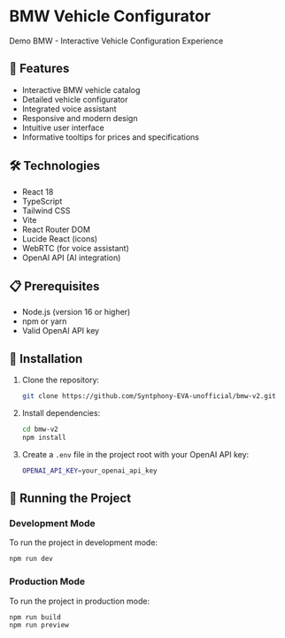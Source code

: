 # BMW Vehicle Configurator
Demo BMW - Interactive Vehicle Configuration Experience

## 🚗 Features

- Interactive BMW vehicle catalog
- Detailed vehicle configurator
- Integrated voice assistant
- Responsive and modern design
- Intuitive user interface
- Informative tooltips for prices and specifications

## 🛠 Technologies

- React 18
- TypeScript
- Tailwind CSS
- Vite
- React Router DOM
- Lucide React (icons)
- WebRTC (for voice assistant)
- OpenAI API (AI integration)

## 📋 Prerequisites

- Node.js (version 16 or higher)
- npm or yarn
- Valid OpenAI API key

## 🚀 Installation

1. Clone the repository: 
    ```bash
    git clone https://github.com/Syntphony-EVA-unofficial/bmw-v2.git
    ```
2. Install dependencies:
    ```bash
    cd bmw-v2
    npm install
    ```

3. Create a `.env` file in the project root with your OpenAI API key:
    ```bash     
    OPENAI_API_KEY=your_openai_api_key
    ```

## 🏃 Running the Project

### Development Mode
To run the project in development mode:

```bash
npm run dev
```

### Production Mode
To run the project in production mode:
```bash
npm run build
npm run preview
```

